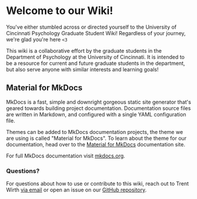 # Welcome to our Wiki!

You've either stumbled across or directed yourself to the University of Cincinnati Psychology Graduate Student Wiki! Regardless of your journey, we're glad you're here `<3`

This wiki is a collaborative effort by the graduate students in the Department of Psychology at the University of Cincinnati. It is intended to be a resource for current and future graduate students in the department, but also serve anyone with similar interests and learning goals!

## Material for MkDocs

MkDocs is a fast, simple and downright gorgeous static site generator that's geared towards building project documentation. Documentation source files are written in Markdown, and configured with a single YAML configuration file.

Themes can be added to MkDocs documentation projects, the theme we are using is called "Material for MkDocs". To learn about the theme for our documentation, head over to the [Material for MkDocs](https://squidfunk.github.io/mkdocs-material/) documentation site.

For full MkDocs documentation visit [mkdocs.org](https://www.mkdocs.org).

### Questions?

For questions about how to use or contribute to this wiki, reach out to Trent Wirth [via email](mailto:wirthtd@ucmail.uc.edu) or open an issue on our [GitHub repository](https://github.com/UC-Psychology/grad-student-wiki/issues).
